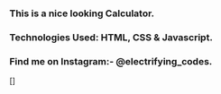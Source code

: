 ### This is a nice looking Calculator.

### Technologies Used: HTML, CSS & Javascript.

### Find me on Instagram:- @electrifying_codes.

[]